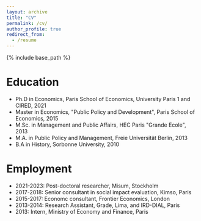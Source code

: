 ```yaml
---
layout: archive
title: "CV"
permalink: /cv/
author_profile: true
redirect_from:
  - /resume
---
```


{% include base_path %}

Education
======
* Ph.D in Economics, Paris School of Economics, University Paris 1 and CIRED, 2021
* Master in Economics, "Public Policy and Development", Paris School of Economics, 2015
* M.Sc. in Management and Public Affairs, HEC Paris "Grande Ecole", 2013
* M.A. in Public Policy and Management, Freie Universität Berlin, 2013
* B.A in History, Sorbonne University, 2010

Employment
======
* 2021-2023: Post-doctoral researcher, Misum, Stockholm
* 2017-2018: Senior consultant in social impact evaluation, Kimso, Paris
* 2015-2017: Economc consultant, Frontier Economics, London
* 2013-2014: Research Assistant, Grade, Lima, and IRD-DIAL, Paris
* 2013: Intern, Ministry of Economy and Finance, Paris

 
  

